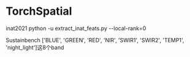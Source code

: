 # TorchSpatial

inat2021
python -u extract_inat_feats.py --local-rank=0

Sustainbench
['BLUE', 'GREEN', 'RED', 'NIR', 'SWIR1', 'SWIR2', 'TEMP1', 'night_light']这8个band
